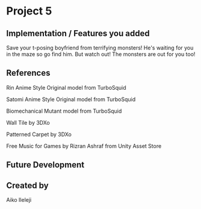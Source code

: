 # Project 5

## Implementation / Features you added
Save your t-posing boyfriend from terrifying monsters! He's waiting for you in the maze so go find him. But watch out! The monsters are out for you too!

## References
Rin Anime Style Original model from TurboSquid

Satomi Anime Style Original model from TurboSquid

Biomechanical Mutant model from TurboSquid

Wall Tile by 3DXo 

Patterned Carpet by 3DXo

Free Music for Games by Rizran Ashraf from Unity Asset Store

## Future Development

## Created by
Aiko Ileleji
